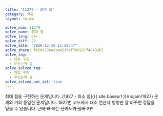 ```yaml
---
title: "11279 - 최대 힙"
category: 백준
layout: nojam

solve_num: 11279
solve_name: 최대 힙
solve_lang: C++
solve_diff: 22
solve_date: "2020-12-19 15:55:47"
solve_share: f658c586acbe4535af766937f48432b7
solve_tag:
  - 자료 구조
  - 우선순위 큐
solve_solved_tag:
  - 자료 구조
  - 우선순위 큐
solve_solved_not_set: true
---
```


최대 힙을 구현하는 문제입니다. [1927 - 최소 힙]({{ site.baseurl }}/nojam/1927) 문제와 거의 동일한 문제입니다. 1927번 코드에서 대소 연산자 방향만 잘 바꾸면 정답을 얻을 수 있습니다. ~~근데 왜 얘는 난이도가 실버 2죠~~
